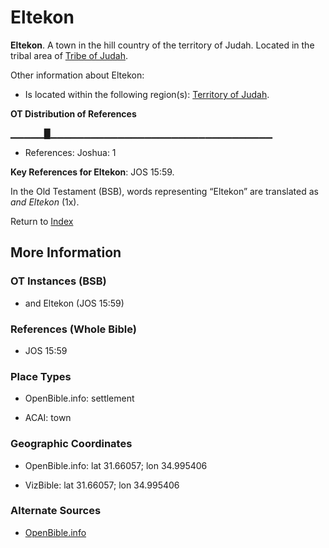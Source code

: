 # Eltekon
**Eltekon**. 
A town in the hill country of the territory of Judah. 
Located in the tribal area of [Tribe of Judah](../../../groups/md/acai/Judah.md). 




Other information about Eltekon:


* Is located within the following region(s): 
[Territory of Judah](TerritoryOfJudah.md). 


**OT Distribution of References**

▁▁▁▁▁█▁▁▁▁▁▁▁▁▁▁▁▁▁▁▁▁▁▁▁▁▁▁▁▁▁▁▁▁▁▁▁▁▁
* References: Joshua: 1



**Key References for Eltekon**: 
JOS 15:59. 


In the Old Testament (BSB), words representing “Eltekon” are translated as 
*and Eltekon* (1x). 




Return to [Index](00-Index.md)

## More Information

### OT Instances (BSB)

* and Eltekon (JOS 15:59)



### References (Whole Bible)

* JOS 15:59


### Place Types

* OpenBible.info: settlement

* ACAI: town



### Geographic Coordinates

* OpenBible.info: lat 31.66057; lon 34.995406

* VizBible: lat 31.66057; lon 34.995406



### Alternate Sources

* [OpenBible.info](https://www.openbible.info/geo/ancient/a26cd81)



